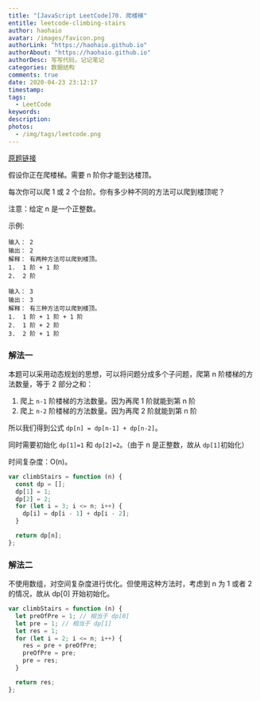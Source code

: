 ```yaml
---
title: "[JavaScript LeetCode]70. 爬楼梯"
entitle: leetcode-climbing-stairs
author: haohaio
avatar: /images/favicon.png
authorLink: "https://haohaio.github.io"
authorAbout: "https://haohaio.github.io"
authorDesc: 写写代码，记记笔记
categories: 数据结构
comments: true
date: 2020-04-23 23:12:17
timestamp:
tags:
  - LeetCode
keywords:
description:
photos:
  - /img/tags/leetcode.png
---
```


[原题链接](https://leetcode-cn.com/problems/climbing-stairs/)

假设你正在爬楼梯。需要 n 阶你才能到达楼顶。

每次你可以爬 1 或 2 个台阶。你有多少种不同的方法可以爬到楼顶呢？

注意：给定 n 是一个正整数。

示例:

```code
输入： 2
输出： 2
解释： 有两种方法可以爬到楼顶。
1.  1 阶 + 1 阶
2.  2 阶

输入： 3
输出： 3
解释： 有三种方法可以爬到楼顶。
1.  1 阶 + 1 阶 + 1 阶
2.  1 阶 + 2 阶
3.  2 阶 + 1 阶
```

### 解法一

本题可以采用动态规划的思想，可以将问题分成多个子问题，爬第 n 阶楼梯的方法数量，等于 2 部分之和：

1. 爬上 `n-1` 阶楼梯的方法数量。因为再爬 1 阶就能到第 n 阶
2. 爬上 `n-2` 阶楼梯的方法数量。因为再爬 2 阶就能到第 n 阶

所以我们得到公式 `dp[n] = dp[n-1] + dp[n-2]`。

同时需要初始化 `dp[1]=1` 和 `dp[2]=2`。（由于 n 是正整数，故从 `dp[1]`初始化）

时间复杂度：O(n)。

```js
var climbStairs = function (n) {
  const dp = [];
  dp[1] = 1;
  dp[2] = 2;
  for (let i = 3; i <= n; i++) {
    dp[i] = dp[i - 1] + dp[i - 2];
  }

  return dp[n];
};
```

### 解法二

不使用数组，对空间复杂度进行优化。但使用这种方法时，考虑到 n 为 1 或者 2 的情况，故从 dp[0] 开始初始化。

```js
var climbStairs = function (n) {
  let preOfPre = 1; // 相当于 dp[0]
  let pre = 1; // 相当于 dp[1]
  let res = 1;
  for (let i = 2; i <= n; i++) {
    res = pre + preOfPre;
    preOfPre = pre;
    pre = res;
  }

  return res;
};
```
